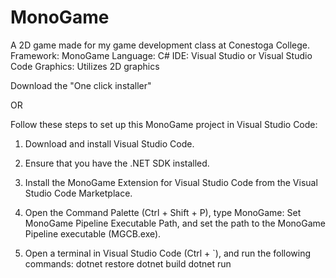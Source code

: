 # MonoGame
A 2D game made for my game development class at Conestoga College. Framework: MonoGame Language: C# IDE: Visual Studio or Visual Studio Code Graphics: Utilizes 2D graphics 

Download the "One click installer" 

OR


Follow these steps to set up this MonoGame project in Visual Studio Code:

1. Download and install Visual Studio Code.

2. Ensure that you have the .NET SDK installed.

3. Install the MonoGame Extension for Visual Studio Code from the Visual Studio Code Marketplace.

4. Open the Command Palette (Ctrl + Shift + P), type MonoGame: Set MonoGame Pipeline Executable Path, and set the path to the MonoGame Pipeline executable (MGCB.exe).

5. Open a terminal in Visual Studio Code (Ctrl + `), and run the following commands:
    dotnet restore
    dotnet build
    dotnet run
